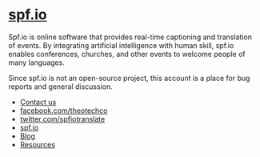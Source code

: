 # [spf.io](//www.spf.io)

Spf.io is online software that provides real-time captioning and translation of events. By integrating artificial intelligence with human skill, spf.io enables conferences, churches, and other events to welcome people of many languages.

Since spf.io is not an open-source project, this account is a place for bug reports and general discussion.

- [Contact us](https://spf.io/contact-us/)
- [facebook.com/theotechco](https://facebook.com/theotechco)
- [twitter.com/spfiotranslate](https://twitter.com/spfiotranslate)
- [spf.io](https://www.spf.io)
- [Blog](https://spf.io/resources/articles/)
- [Resources](https://spf.io/resources/documentation/)
